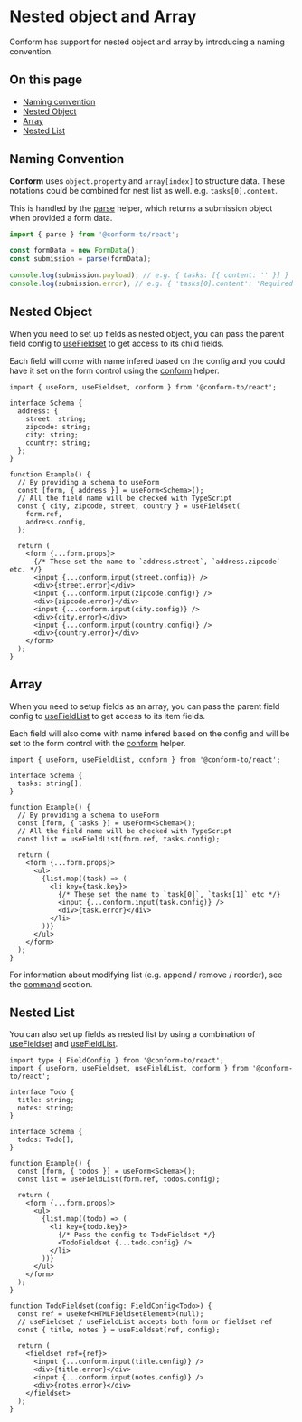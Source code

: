 # Nested object and Array

Conform has support for nested object and array by introducing a naming convention.

<!-- aside -->

## On this page

- [Naming convention](#naming-convention)
- [Nested Object](#nested-object)
- [Array](#array)
- [Nested List](#nested-list)

<!-- /aside -->

## Naming Convention

**Conform** uses `object.property` and `array[index]` to structure data. These notations could be combined for nest list as well. e.g. `tasks[0].content`.

This is handled by the [parse](/packages/conform-react/README.md#parse) helper, which returns a submission object when provided a form data.

```ts
import { parse } from '@conform-to/react';

const formData = new FormData();
const submission = parse(formData);

console.log(submission.payload); // e.g. { tasks: [{ content: '' }] }
console.log(submission.error); // e.g. { 'tasks[0].content': 'Required' }
```

## Nested Object

When you need to set up fields as nested object, you can pass the parent field config to [useFieldset](/packages/conform-react/README.md#usefieldset) to get access to its child fields.

Each field will come with name infered based on the config and you could have it set on the form control using the [conform](/packages/conform-react/README.md#conform) helper.

```tsx
import { useForm, useFieldset, conform } from '@conform-to/react';

interface Schema {
  address: {
    street: string;
    zipcode: string;
    city: string;
    country: string;
  };
}

function Example() {
  // By providing a schema to useForm
  const [form, { address }] = useForm<Schema>();
  // All the field name will be checked with TypeScript
  const { city, zipcode, street, country } = useFieldset(
    form.ref,
    address.config,
  );

  return (
    <form {...form.props}>
      {/* These set the name to `address.street`, `address.zipcode` etc. */}
      <input {...conform.input(street.config)} />
      <div>{street.error}</div>
      <input {...conform.input(zipcode.config)} />
      <div>{zipcode.error}</div>
      <input {...conform.input(city.config)} />
      <div>{city.error}</div>
      <input {...conform.input(country.config)} />
      <div>{country.error}</div>
    </form>
  );
}
```

## Array

When you need to setup fields as an array, you can pass the parent field config to [useFieldList](/packages/conform-react/README.md#usefieldlist) to get access to its item fields.

Each field will also come with name infered based on the config and will be set to the form control with the [conform](/packages/conform-react/README.md#conform) helper.

```tsx
import { useForm, useFieldList, conform } from '@conform-to/react';

interface Schema {
  tasks: string[];
}

function Example() {
  // By providing a schema to useForm
  const [form, { tasks }] = useForm<Schema>();
  // All the field name will be checked with TypeScript
  const list = useFieldList(form.ref, tasks.config);

  return (
    <form {...form.props}>
      <ul>
        {list.map((task) => (
          <li key={task.key}>
            {/* These set the name to `task[0]`, `tasks[1]` etc */}
            <input {...conform.input(task.config)} />
            <div>{task.error}</div>
          </li>
        ))}
      </ul>
    </form>
  );
}
```

For information about modifying list (e.g. append / remove / reorder), see the [command](/docs/commands.md) section.

## Nested List

You can also set up fields as nested list by using a combination of [useFieldset](/packages/conform-react/README.md#usefieldset) and [useFieldList](/packages/conform-react/README.md#usefieldlist).

```tsx
import type { FieldConfig } from '@conform-to/react';
import { useForm, useFieldset, useFieldList, conform } from '@conform-to/react';

interface Todo {
  title: string;
  notes: string;
}

interface Schema {
  todos: Todo[];
}

function Example() {
  const [form, { todos }] = useForm<Schema>();
  const list = useFieldList(form.ref, todos.config);

  return (
    <form {...form.props}>
      <ul>
        {list.map((todo) => (
          <li key={todo.key}>
            {/* Pass the config to TodoFieldset */}
            <TodoFieldset {...todo.config} />
          </li>
        ))}
      </ul>
    </form>
  );
}

function TodoFieldset(config: FieldConfig<Todo>) {
  const ref = useRef<HTMLFieldsetElement>(null);
  // useFieldset / useFieldList accepts both form or fieldset ref
  const { title, notes } = useFieldset(ref, config);

  return (
    <fieldset ref={ref}>
      <input {...conform.input(title.config)} />
      <div>{title.error}</div>
      <input {...conform.input(notes.config)} />
      <div>{notes.error}</div>
    </fieldset>
  );
}
```
